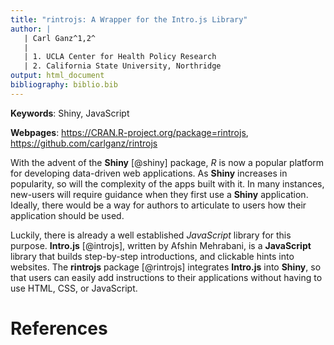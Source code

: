 ```yaml
---
title: "rintrojs: A Wrapper for the Intro.js Library"
author: |
   | Carl Ganz^1,2^
   |
   | 1. UCLA Center for Health Policy Research
   | 2. California State University, Northridge
output: html_document
bibliography: biblio.bib
---
```


**Keywords**: Shiny, JavaScript

**Webpages**: https://CRAN.R-project.org/package=rintrojs, https://github.com/carlganz/rintrojs

With the advent of the **Shiny** [@shiny] package, *R* is now a popular platform for developing data-driven web applications. As **Shiny** increases in popularity, so will the complexity of the apps built with it. In many instances, new-users will require guidance when they first use a **Shiny** application. Ideally, there would be a way for authors to articulate to users how their application should be used. 

Luckily, there is already a well established *JavaScript* library for this purpose. **Intro.js** [@introjs], written by Afshin Mehrabani, is a **JavaScript** library that builds step-by-step introductions, and clickable hints into websites. The **rintrojs** package [@rintrojs] integrates **Intro.js** into **Shiny**, so that users can easily add instructions to their applications without having to use HTML, CSS, or JavaScript.

# References
